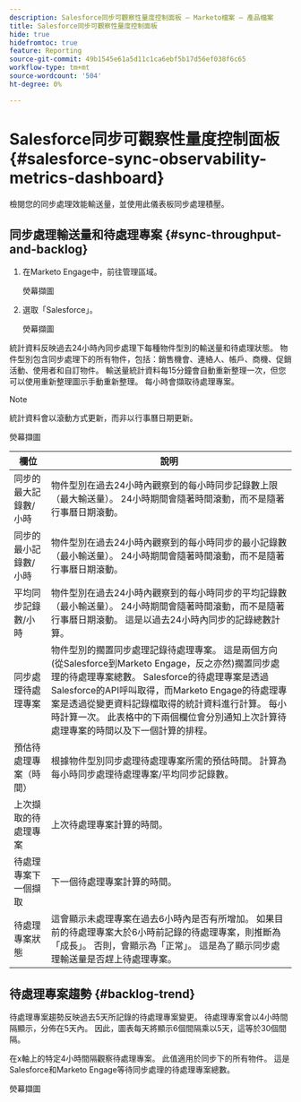 ```yaml
---
description: Salesforce同步可觀察性量度控制面板 — Marketo檔案 — 產品檔案
title: Salesforce同步可觀察性量度控制面板
hide: true
hidefromtoc: true
feature: Reporting
source-git-commit: 49b1545e61a5d11c1ca6ebf5b17d56ef038f6c65
workflow-type: tm+mt
source-wordcount: '504'
ht-degree: 0%

---
```


# Salesforce同步可觀察性量度控制面板 {#salesforce-sync-observability-metrics-dashboard}

檢閱您的同步處理效能輸送量，並使用此儀表板同步處理積壓。

## 同步處理輸送量和待處理專案 {#sync-throughput-and-backlog}

1. 在Marketo Engage中，前往管理區域。

   熒幕擷圖

1. 選取「Salesforce」。

   熒幕擷圖

統計資料反映過去24小時內同步處理下每種物件型別的輸送量和待處理狀態。 物件型別包含同步處理下的所有物件，包括：銷售機會、連絡人、帳戶、商機、促銷活動、使用者和自訂物件。 輸送量統計資料每15分鐘會自動重新整理一次，但您可以使用重新整理圖示手動重新整理。 每小時會擷取待處理專案。

>[!NOTE]
>
>統計資料會以滾動方式更新，而非以行事曆日期更新。

熒幕擷圖

<table><thead>
  <tr>
    <th>欄位</th>
    <th>說明</th>
  </tr></thead>
<tbody>
  <tr>
    <td>同步的最大記錄數/小時</td>
    <td>物件型別在過去24小時內觀察到的每小時同步記錄數上限（最大輸送量）。 24小時期間會隨著時間滾動，而不是隨著行事曆日期滾動。</td>
  </tr>
  <tr>
    <td>同步的最小記錄數/小時</td>
    <td>物件型別在過去24小時內觀察到的每小時同步的最小記錄數（最小輸送量）。 24小時期間會隨著時間滾動，而不是隨著行事曆日期滾動。</td>
  </tr>
  <tr>
    <td>平均同步記錄數/小時</td>
    <td>物件型別在過去24小時內觀察到的每小時同步的平均記錄數（最小輸送量）。 24小時期間會隨著時間滾動，而不是隨著行事曆日期滾動。 這是以過去24小時內同步的記錄總數計算。</td>
  </tr>
  <tr>
    <td>同步處理待處理專案</td>
    <td>物件型別的擱置同步處理記錄待處理專案。 這是兩個方向(從Salesforce到Marketo Engage，反之亦然)擱置同步處理的待處理專案總數。 Salesforce的待處理專案是透過Salesforce的API呼叫取得，而Marketo Engage的待處理專案是透過從變更資料記錄檔取得的統計資料進行計算。 每小時計算一次。 此表格中的下兩個欄位會分別通知上次計算待處理專案的時間以及下一個計算的排程。</td>
  </tr>
  <tr>
    <td>預估待處理專案（時間）</td>
    <td>根據物件型別同步處理待處理專案所需的預估時間。 計算為每小時同步處理待處理專案/平均同步記錄數。</td>
  </tr>
  <tr>
    <td>上次擷取的待處理專案</td>
    <td>上次待處理專案計算的時間。</td>
  </tr>
  <tr>
    <td>待處理專案下一個擷取</td>
    <td>下一個待處理專案計算的時間。</td>
  </tr>
  <tr>
    <td>待處理專案狀態</td>
    <td>這會顯示未處理專案在過去6小時內是否有所增加。 如果目前的待處理專案大於6小時前記錄的待處理專案，則推斷為「成長」。 否則，會顯示為「正常」。 這是為了顯示同步處理輸送量是否趕上待處理專案。</td>
  </tr>
</tbody></table>

## 待處理專案趨勢 {#backlog-trend}

待處理專案趨勢反映過去5天所記錄的待處理專案變更。 待處理專案會以4小時間隔顯示，分佈在5天內。 因此，圖表每天將顯示6個間隔乘以5天，這等於30個間隔。

在x軸上的特定4小時間隔觀察待處理專案。 此值適用於同步下的所有物件。 這是Salesforce和Marketo Engage等待同步處理的待處理專案總數。

熒幕擷圖

